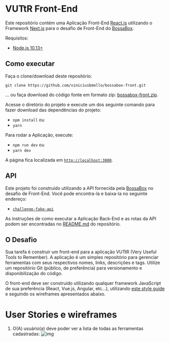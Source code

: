 # VUTtR Front-End

Este repositório contém uma Aplicação Front-End [React.js](https://reactjs.org/) utilizando o Framework [Next.js](https://nextjs.org/) para o desafio de Front-End do [BossaBox](https://bossabox.com/).

Requisitos:
* [Node.js 10.13+](https://nodejs.org/)

## Como executar
Faça o clone/download deste repositório:
```git
git clone https://github.com/viniciusbmello/bossabox-front.git
```
... ou faça download do código fonte em formato zip: [bossabox-front.zip](https://github.com/viniciusbmello/bossabox-front/archive/refs/heads/main.zip).

Acesse o diretório do projeto e execute um dos seguinte comando para fazer download das dependências do projeto:
* `npm install` ou
* `yarn`

Para rodar a Aplicação, execute:
* `npm run dev` ou
* `yarn dev`

A página fica localizada em [`http://localhost:3000`](http://localhost:3000).

## API
Este projeto foi construído utilizando a API fornecida pela [BossaBox](https://bossabox.com/) no desafio de Front-End. Você pode encontra-la e baixa-la no seguinte endereço:
* [`challenge-fake-api`](https://gitlab.com/bossabox/challenge-fake-api/)

As instruções de como executar a Aplicação Back-End e as rotas da API podem ser encontradas no [README.md](https://gitlab.com/bossabox/challenge-fake-api/-/blob/master/README.md) do repositório.

## O Desafio

Sua tarefa é construir um front-end para a aplicação VUTtR (Very Useful Tools to Remember). A aplicação é um simples repositório para gerenciar ferramentas com seus respectivos nomes, links, descrições e tags. Utilize um repositório Git (público, de preferência) para versionamento e disponibilização do código.

O front-end deve ser construído utilizando qualquer framework JavaScript de sua preferência (React, Vue.js, Angular, etc...), utilizando [este style guide](https://xd.adobe.com/spec/6a82c840-1813-4b23-6919-2ac91409d104-1cb3/grid) e seguindo os wireframes apresentados abaixo.

# User Stories e wireframes

1. O(A) usuário(a) deve poder ver a lista de todas as ferramentas cadastradas:
![img](https://bossabox-uploads.s3-sa-east-1.amazonaws.com/challenges/1-home.png)